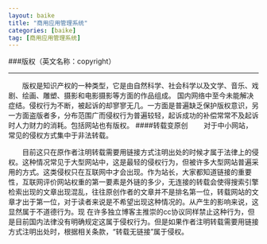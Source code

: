 ```yaml
---
layout: baike
title: "商用应用管理系统"
categories: [baike]
tag: [商用应用管理系统]
---
```

###版权（英文名称：copyright）
<hr>
&emsp;&emsp;版权是知识产权的一种类型，它是由自然科学、社会科学以及文学、音乐、戏剧、绘画、雕塑、摄影和电影摄影等方面的作品组成。
国内网络中至今未能解决症结。侵权行为不断，被起诉的却寥寥无几。一方面是普遍缺乏保护版权意识，另一方面盗版者多，分布范围广而侵权行为普遍较轻，起诉成功的补偿常常不及起诉时人力财力的消耗。包括网站也有版权。
####转载变原创
&emsp;&emsp;对于中小网站，常见的侵权方式集中于非法转载。
  
&emsp;&emsp;目前这只在原作者注明转载需要用链接方式注明出处的时候才属于法律上的侵权。这种情况常见于大型网站中，这是最轻的侵权行为，但被许多大型网站普遍采用的方式。这类侵权只在互联网中才会出现。作为站长，大家都知道链接的重要性，互联网评价网站权重的第一要素是外链的多少，无连接的转载会使得搜索引擎检索出现的文章出现混乱，往往原创作者的文章并不是排名第一位，转载网站的文章才出于第一位，对于读者来说是不希望出现这种情况的。从产生的影响来说，这显然属于不道德行为。现 在许多独立博客主推崇的cc协议同样禁止这种行为，但是目前国内法律没有明确规定这属于侵权行为。但是如果作者注明转载需要用链接方式注明出处时，根据相关条款，“转载无链接”属于侵权。